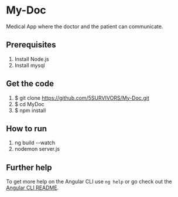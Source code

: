 # My-Doc

Medical App where the doctor and the patient can communicate.

## Prerequisites
1. Install Node.js
2. Install mysql 
## Get the code
1. $ git clone https://github.com/5SURVIVORS/My-Doc.git
2. $ cd MyDoc
3. $ npm install

## How to run 
1. ng build --watch 
2. nodemon server.js

## Further help
To get more help on the Angular CLI use `ng help` or go check out the [Angular CLI README](https://github.com/angular/angular-cli/blob/master/README.md).